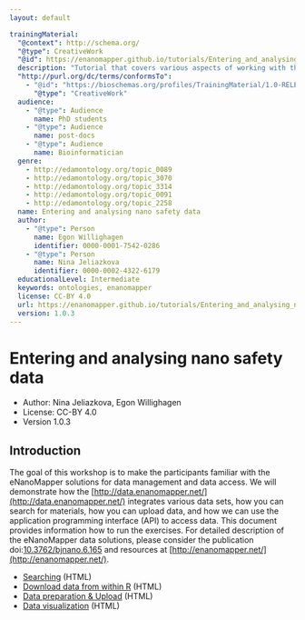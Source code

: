 ```yaml
---
layout: default

trainingMaterial:
  "@context": http://schema.org/
  "@type": CreativeWork
  "@id": https://enanomapper.github.io/tutorials/Entering_and_analysing_nano_safety_data/
  description: "Tutorial that covers various aspects of working with the eNanoMapper database. It discussed searching, adding, and downloading data from an eNanoMapper database."
  "http://purl.org/dc/terms/conformsTo":
    - "@id": "https://bioschemas.org/profiles/TrainingMaterial/1.0-RELEASE"
      "@type": "CreativeWork"
  audience:
    - "@type": Audience
      name: PhD students
    - "@type": Audience
      name: post-docs
    - "@type": Audience
      name: Bioinformatician
  genre:
    - http://edamontology.org/topic_0089
    - http://edamontology.org/topic_3070
    - http://edamontology.org/topic_3314
    - http://edamontology.org/topic_0091
    - http://edamontology.org/topic_2258
  name: Entering and analysing nano safety data
  author:
    - "@type": Person
      name: Egon Willighagen
      identifier: 0000-0001-7542-0286
    - "@type": Person
      name: Nina Jeliazkova
      identifier: 0000-0002-4322-6179
  educationalLevel: Intermediate
  keywords: ontologies, enanomapper
  license: CC-BY 4.0
  url: https://enanomapper.github.io/tutorials/Entering_and_analysing_nano_safety_data/readme.html
  version: 1.0.3
---
```


# Entering and analysing nano safety data

* Author: Nina Jeliazkova, Egon Willighagen
* License: CC-BY 4.0
* Version 1.0.3

## Introduction

The goal of this workshop is to make the participants familiar with the eNanoMapper solutions for
data management and data access. We will demonstrate how the
[http://data.enanomapper.net/](http://data.enanomapper.net/) integrates
various data sets, how you can search for materials, how you can upload data, and how we can use the
application programming interface (API) to access data. This document provides information how to
run the exercises. For detailed description of the eNanoMapper data solutions, please consider
the publication doi:[10.3762/bjnano.6.165](https://doi.org/10.3762/bjnano.6.165) and resources at
[http://enanomapper.net/](http://enanomapper.net/).

* [Searching](searching.md) (HTML)
* [Download data from within R](downloading.md) (HTML)
* [Data preparation & Upload](uploading.md) (HTML)
* [Data visualization](visualisation.md) (HTML)
